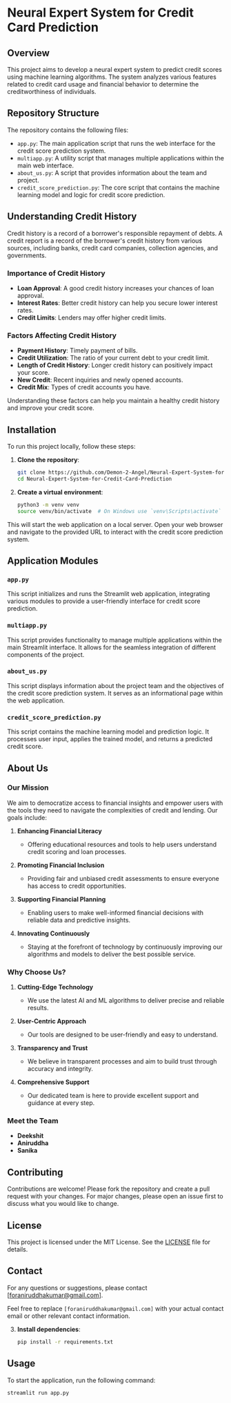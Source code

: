 # Neural Expert System for Credit Card Prediction

## Overview
This project aims to develop a neural expert system to predict credit scores using machine learning algorithms. The system analyzes various features related to credit card usage and financial behavior to determine the creditworthiness of individuals.

## Repository Structure
The repository contains the following files:

- `app.py`: The main application script that runs the web interface for the credit score prediction system.
- `multiapp.py`: A utility script that manages multiple applications within the main web interface.
- `about_us.py`: A script that provides information about the team and project.
- `credit_score_prediction.py`: The core script that contains the machine learning model and logic for credit score prediction.

## Understanding Credit History
Credit history is a record of a borrower's responsible repayment of debts. A credit report is a record of the borrower's credit history from various sources, including banks, credit card companies, collection agencies, and governments.

### Importance of Credit History
- **Loan Approval**: A good credit history increases your chances of loan approval.
- **Interest Rates**: Better credit history can help you secure lower interest rates.
- **Credit Limits**: Lenders may offer higher credit limits.

### Factors Affecting Credit History
- **Payment History**: Timely payment of bills.
- **Credit Utilization**: The ratio of your current debt to your credit limit.
- **Length of Credit History**: Longer credit history can positively impact your score.
- **New Credit**: Recent inquiries and newly opened accounts.
- **Credit Mix**: Types of credit accounts you have.

Understanding these factors can help you maintain a healthy credit history and improve your credit score.



## Installation
To run this project locally, follow these steps:

1. **Clone the repository**:
    ```bash
    git clone https://github.com/Demon-2-Angel/Neural-Expert-System-for-Credit-Card-Prediction.git
    cd Neural-Expert-System-for-Credit-Card-Prediction
    ```

2. **Create a virtual environment**:
    ```bash
    python3 -m venv venv
    source venv/bin/activate  # On Windows use `venv\Scripts\activate`
    ```
This will start the web application on a local server. Open your web browser and navigate to the provided URL to interact with the credit score prediction system.

## Application Modules
### `app.py`
This script initializes and runs the Streamlit web application, integrating various modules to provide a user-friendly interface for credit score prediction.

### `multiapp.py`
This script provides functionality to manage multiple applications within the main Streamlit interface. It allows for the seamless integration of different components of the project.

### `about_us.py`
This script displays information about the project team and the objectives of the credit score prediction system. It serves as an informational page within the web application.

### `credit_score_prediction.py`
This script contains the machine learning model and prediction logic. It processes user input, applies the trained model, and returns a predicted credit score.

## About Us

### Our Mission
We aim to democratize access to financial insights and empower users with the tools they need to navigate the complexities of credit and lending. Our goals include:

1. **Enhancing Financial Literacy**
   - Offering educational resources and tools to help users understand credit scoring and loan processes.

2. **Promoting Financial Inclusion**
   - Providing fair and unbiased credit assessments to ensure everyone has access to credit opportunities.

3. **Supporting Financial Planning**
   - Enabling users to make well-informed financial decisions with reliable data and predictive insights.

4. **Innovating Continuously**
   - Staying at the forefront of technology by continuously improving our algorithms and models to deliver the best possible service.

### Why Choose Us?
1. **Cutting-Edge Technology**
   - We use the latest AI and ML algorithms to deliver precise and reliable results.

2. **User-Centric Approach**
   - Our tools are designed to be user-friendly and easy to understand.

3. **Transparency and Trust**
   - We believe in transparent processes and aim to build trust through accuracy and integrity.

4. **Comprehensive Support**
   - Our dedicated team is here to provide excellent support and guidance at every step.

### Meet the Team
- **Deekshit**
- **Aniruddha**
- **Sanika**


## Contributing
Contributions are welcome! Please fork the repository and create a pull request with your changes. For major changes, please open an issue first to discuss what you would like to change.

## License
This project is licensed under the MIT License. See the [LICENSE](LICENSE) file for details.

## Contact
For any questions or suggestions, please contact [foraniruddhakumar@gmail.com].


Feel free to replace `[foraniruddhakumar@gmail.com]` with your actual contact email or other relevant contact information.


3. **Install dependencies**:
    ```bash
    pip install -r requirements.txt
    ```

## Usage
To start the application, run the following command:
```bash
streamlit run app.py
